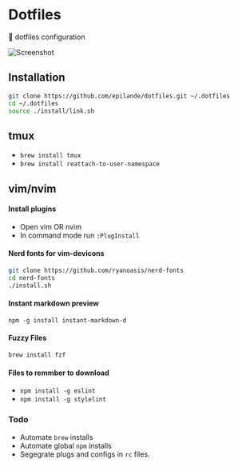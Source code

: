 # Dotfiles
:house_with_garden: dotfiles configuration

![Screenshot](http://i.imgur.com/Fv4Dqdf.png)


## Installation
``` bash
git clone https://github.com/epilande/dotfiles.git ~/.dotfiles
cd ~/.dotfiles
source ./install/link.sh
```

## tmux
- `brew install tmux`
- `brew install reattach-to-user-namespace`

## vim/nvim
#### Install plugins
- Open vim OR nvim
- In command mode run `:PlugInstall`

#### Nerd fonts for vim-devicons
``` bash
git clone https://github.com/ryanoasis/nerd-fonts
cd nerd-fonts
./install.sh
```

#### Instant markdown preview
`npm -g install instant-markdown-d`

#### Fuzzy Files
`brew install fzf`

#### Files to remmber to download
- `npm install -g eslint`
- `npm install -g stylelint`

### Todo
- Automate `brew` installs
- Automate global `npm` installs
- Segegrate plugs and configs in `rc` files.

